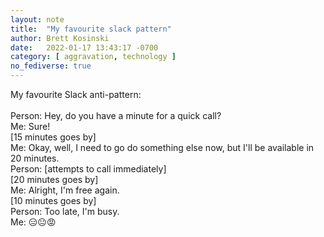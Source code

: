```yaml
---
layout: note
title:  "My favourite slack pattern"
author: Brett Kosinski
date:   2022-01-17 13:43:17 -0700
category: [ aggravation, technology ]
no_fediverse: true
---
```

My favourite Slack anti-pattern:  
&#8203;  
Person:  Hey, do you have a minute for a quick call?  
Me:  Sure!  
[15 minutes goes by]  
Me:  Okay, well, I need to go do something else now, but I'll be available in 20 minutes.  
Person: [attempts to call immediately]  
[20 minutes goes by]  
Me:  Alright, I'm free again.  
[10 minutes goes by]  
Person:  Too late, I'm busy.  
Me:  😑😐😡  
&#8203;  
&#8203;

